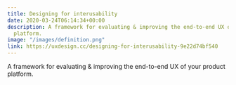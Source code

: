 ```yaml
---
title: Designing for interusability
date: 2020-03-24T06:14:34+00:00
description: A framework for evaluating & improving the end-to-end UX of your product
  platform.
image: "/images/definition.png"
link: https://uxdesign.cc/designing-for-interusability-9e22d74bf540
---
```

A framework for evaluating & improving the end-to-end UX of your product platform.
